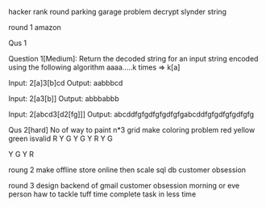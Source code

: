 ﻿hacker rank round
parking garage problem
decrypt slynder string

round 1 amazon 

Qus 1 


Question 1[Medium]: Return the decoded string for an input string encoded using the following algorithm
aaaa.....k times => k[a]

Input: 2[a]3[b]cd
Output: aabbbcd

Input: 2[a3[b]]
Output: abbbabbb

Input: 2[abcd3[d2[fg]]]
Output: abcddfgfgdfgfgdfgfgabcddfgfgdfgfgdfgfg


Qus 2[hard]  No of way to paint n*3 grid
make coloring problem
red yellow green 
isvalid
R Y G
Y G Y 
R Y G
>>
Y G Y 
R

roung 2 
make offline store online  then scale sql db
customer obsession

round 3 
design backend of gmail
customer obsession 
morning or eve person 
haw to tackle tuff time
complete task in less time
